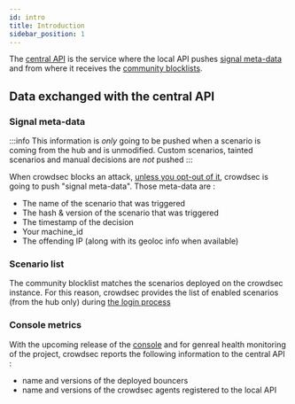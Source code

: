 ```yaml
---
id: intro
title: Introduction
sidebar_position: 1
---
```


The [central API](https://crowdsecurity.github.io/api_doc/index.html?urls.primaryName=CAPI) is the service where the local API pushes [signal meta-data](https://crowdsecurity.github.io/api_doc/index.html?urls.primaryName=CAPI#/watchers/post_signals) and from where it receives the [community blocklists](https://crowdsecurity.github.io/api_doc/index.html?urls.primaryName=CAPI#/bouncers/get_decisions_stream).

## Data exchanged with the central API

### Signal meta-data


:::info
This information is *only* going to be pushed when a scenario is coming from the hub and is unmodified. Custom scenarios, tainted scenarios and manual decisions are *not* pushed
:::

When crowdsec blocks an attack, [unless you opt-out of it](/faq.md#how-to-disable-the-central-api), crowdsec is going to push "signal meta-data". Those meta-data are :
 - The name of the scenario that was triggered
 - The hash & version of the scenario that was triggered
 - The timestamp of the decision
 - Your machine_id
 - The offending IP (along with its geoloc info when available)


### Scenario list

The community blocklist matches the scenarios deployed on the crowdsec instance. For this reason, crowdsec provides the list of enabled scenarios (from the hub only) during [the login process](https://crowdsecurity.github.io/api_doc/index.html?urls.primaryName=CAPI#/watchers/post_watchers_login)

### Console metrics

With the upcoming release of the [console](https://app.crowdsec.net) and for genreal health monitoring of the project, crowdsec reports the following information to the central API :
 - name and versions of the deployed bouncers
 - name and versions of the crowdsec agents registered to the local API



